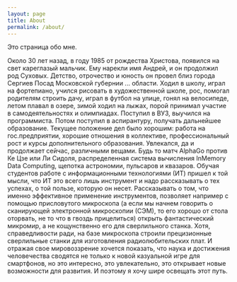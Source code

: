 ```yaml
---
layout: page
title: About
permalink: /about/
---
```


Это страница обо мне.

Около 30 лет назад, в году 1985 от рождества Христова, появился на свет кареглазый мальчик. Ему нарекли имя Андрей, и он продолжил род Суховых. Детство, отрочество и юность он провел близ города Сергиев Посад Московской губернии ... области. Ходил в школу, играл на фортепиано, учился рисовать в художественной школе, рос, помогал родителям строить дачу, играл в футбол на улице, гонял на велосипеде, летом плавал в озере, зимой ходил на лыжах, порой принимал участие в самодеятельностях и олимпиадах. Поступил в ВУЗ, выучился на программиста. Потом поступил в аспирантуру, получать дальнейшее образование. Текущее положение дел было хорошим: работа на гос.предприятии, хорошие отношения в коллективе, профессиональный рост и курсы дополнительного образования. Увлекался, да и продолжает сейчас, различными вещами. Будь то матч AlphaGo против Ке Цзе или Ли Сидоля, распределенная система вычисления InMemory Data Computing, щепотка астрономии, пульсаров и квазаров. Обучая студентов работе с информационными технологиями (ИТ) пришел к той мысли, что ИТ это всего лишь инструмент и надо рассказывать о тех успехах, о той пользе, которую он несет. Рассказывать о том, что именно эффективное применение инструментов, позволяет например с помощью присловутого микроскопа (а если мы начнем говорить о сканирующей электронной микроскопии (СЭМ), то его хорошо от стола оторвать, не то что в гвоздь прицелиться) открыть фантастический микромир, а не кощунственно его для сверлильного станка. Хотя, справедливости ради, на базе микроскопа строили прецизионные сверлильные станки для изготовления радиолюбительских плат. И отражая свое мировоззрение хочется показать, что наука и достижения человечества сводятся не только к новой казуальной игре для смартфонов, но это интересно, это увлекательно, это открывает новые возможности для развития. И поэтому я хочу шире освещать этот путь.
